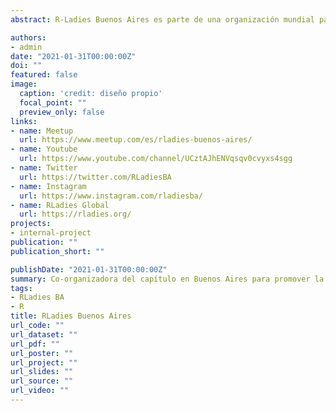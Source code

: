 ```yaml
---
abstract: R-Ladies Buenos Aires es parte de una organización mundial para promover la Diversidad de Género en la comunidad R. Desde 2019 me sumé como colaboradora y en 2020 como co-organizadora del capítulo, entre la presencialidad y la virtualidad hermos organizando variados encuentros con diferentes temáticas y participantes de distintas profesiones. Siendo un espacio interdisciplinario, horizontal y colectivo. No importa si nunca usaste R o si tenés R como herramienta principal de trabajo. El objetivo es promover R, intercambiar conocimiento y crear una red de contactos a nivel local y global. Sumate a nuestras redes y te invito a conocer lo que hicimos a nivel nacional desde [**RLadies en Argentina durante 2020**](https://rladiesenargentina.github.io/Resumen_meetups_2020/index.html).

authors:
- admin
date: "2021-01-31T00:00:00Z"
doi: ""
featured: false
image:
  caption: 'credit: diseño propio'
  focal_point: ""
  preview_only: false
links:
- name: Meetup
  url: https://www.meetup.com/es/rladies-buenos-aires/
- name: Youtube
  url: https://www.youtube.com/channel/UCztAJhENVqsqv0cvyxs4sgg
- name: Twitter
  url: https://twitter.com/RLadiesBA
- name: Instagram
  url: https://www.instagram.com/rladiesba/
- name: RLadies Global
  url: https://rladies.org/
projects:
- internal-project
publication: ""
publication_short: ""

publishDate: "2021-01-31T00:00:00Z"
summary: Co-organizadora del capítulo en Buenos Aires para promover la diversidad de Género(s) en la comunidad R.
tags:
- RLadies BA
- R
title: RLadies Buenos Aires
url_code: ""
url_dataset: ""
url_pdf: ""
url_poster: ""
url_project: ""
url_slides: ""
url_source: ""
url_video: ""
---
```



